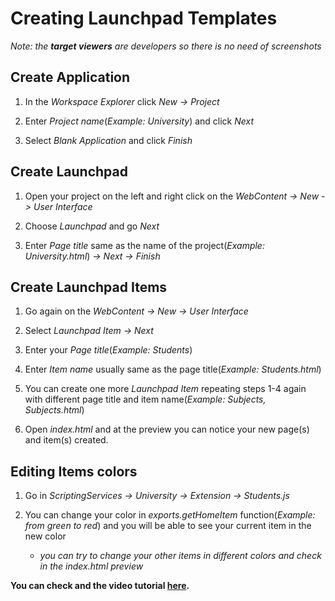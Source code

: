 # Creating Launchpad Templates

*Note: the **target viewers** are developers so there is no need of screenshots*

## Create Application

1. In the *Workspace Explorer* click *New -> Project*

2. Enter *Project name*(*Example: University*) and click *Next*

3. Select *Blank Application* and click *Finish*

## Create Launchpad

1. Open your project on the left and right click on the *WebContent -> New -> User Interface*

2. Choose *Launchpad* and go *Next*

3. Enter *Page title* same as the name of the project(*Example: University.html*) *-> Next -> Finish*

## Create Launchpad Items

1. Go again on the *WebContent -> New -> User Interface*

2. Select *Launchpad Item -> Next*

3. Enter your *Page title*(*Example: Students*)

4. Enter *Item name* usually same as the page title(*Example: Students.html*)

5. You can create one more *Launchpad Item* repeating steps 1-4 again with different 
page title and item name(*Example: Subjects, Subjects.html*)

6. Open *index.html* and at the preview you can notice your new page(s) and item(s) created.

## Editing Items colors

1. Go in *ScriptingServices -> University -> Extension -> Students.js*

2. You can change your color in *exports.getHomeItem* function(*Example: from green to red*)
and you will be able to see your current item in the new color

   - *you can try to change your other items 
   in different colors and check in the index.html preview*
   

**You can check and the video tutorial [here](https://m.youtube.com/watch?list=PLNKd01MEkVeJYLtQ2S4HZyDQ1turGCZwr&params=OAFIAVgD&v=r---r5cUkEw&mode=NORMAL).**

